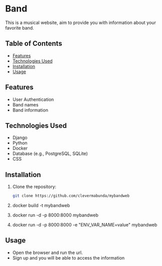 # Band

This is a musical website, aim to provide you with information about your favorite band.

## Table of Contents

- [Features](#features)
- [Technologies Used](#technologies-used)
- [Installation](#installation)
- [Usage](#usage)

## Features

- User Authentication
- Band names
- Band information

## Technologies Used

- Django
- Python
- Docker
- Database (e.g., PostgreSQL, SQLite)
- CSS

## Installation

1. Clone the repository:
   ```bash
   git clone https://github.com/clevermabunda/mybandweb

2. docker build -t mybandweb 

3. docker run -d -p 8000:8000 mybandweb

4. docker run -d -p 8000:8000 -e "ENV_VAR_NAME=value" mybandweb



## Usage

- Open the browser and run the url.
- Sign up and you will be able to access the information
